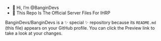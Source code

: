 - 👋 Hi, I’m @BanginDevs
- 👀 This Repo Is The Official Server Files For IHRP

BanginDevs/BanginDevs is a ✨ special ✨ repository because its `README.md` (this file) appears on your GitHub profile.
You can click the Preview link to take a look at your changes.

